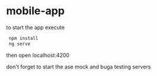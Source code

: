 # mobile-app

to start the app execute

```bash
 npm install
 ng serve
```

then open localhost:4200

don't forget to start the ase mock and buga testing servers
